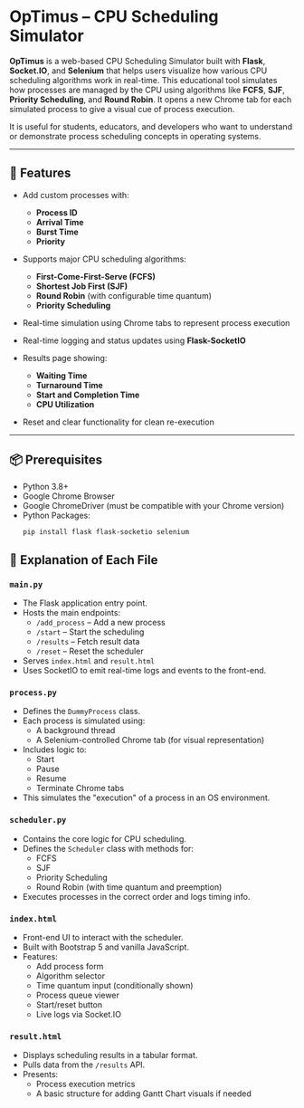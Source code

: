 # OpTimus – CPU Scheduling Simulator

**OpTimus** is a web-based CPU Scheduling Simulator built with **Flask**, **Socket.IO**, and **Selenium** that helps users visualize how various CPU scheduling algorithms work in real-time. This educational tool simulates how processes are managed by the CPU using algorithms like **FCFS**, **SJF**, **Priority Scheduling**, and **Round Robin**. It opens a new Chrome tab for each simulated process to give a visual cue of process execution.

It is useful for students, educators, and developers who want to understand or demonstrate process scheduling concepts in operating systems.

---

## 🚀 Features

- Add custom processes with:
  - **Process ID**
  - **Arrival Time**
  - **Burst Time**
  - **Priority**

- Supports major CPU scheduling algorithms:
  - **First-Come-First-Serve (FCFS)**
  - **Shortest Job First (SJF)**
  - **Round Robin** (with configurable time quantum)
  - **Priority Scheduling**

- Real-time simulation using Chrome tabs to represent process execution

- Real-time logging and status updates using **Flask-SocketIO**

- Results page showing:
  - **Waiting Time**
  - **Turnaround Time**
  - **Start and Completion Time**
  - **CPU Utilization**

- Reset and clear functionality for clean re-execution

---

## 📦 Prerequisites

- Python 3.8+
- Google Chrome Browser
- Google ChromeDriver (must be compatible with your Chrome version)
- Python Packages:
  ```bash
  pip install flask flask-socketio selenium


## 📁 Explanation of Each File

### `main.py`
- The Flask application entry point.
- Hosts the main endpoints:
  - `/add_process` – Add a new process
  - `/start` – Start the scheduling
  - `/results` – Fetch result data
  - `/reset` – Reset the scheduler
- Serves `index.html` and `result.html`
- Uses SocketIO to emit real-time logs and events to the front-end.

### `process.py`
- Defines the `DummyProcess` class.
- Each process is simulated using:
  - A background thread
  - A Selenium-controlled Chrome tab (for visual representation)
- Includes logic to:
  - Start
  - Pause
  - Resume
  - Terminate Chrome tabs
- This simulates the "execution" of a process in an OS environment.

### `scheduler.py`
- Contains the core logic for CPU scheduling.
- Defines the `Scheduler` class with methods for:
  - FCFS
  - SJF
  - Priority Scheduling
  - Round Robin (with time quantum and preemption)
- Executes processes in the correct order and logs timing info.

### `index.html`
- Front-end UI to interact with the scheduler.
- Built with Bootstrap 5 and vanilla JavaScript.
- Features:
  - Add process form
  - Algorithm selector
  - Time quantum input (conditionally shown)
  - Process queue viewer
  - Start/reset button
  - Live logs via Socket.IO

### `result.html`
- Displays scheduling results in a tabular format.
- Pulls data from the `/results` API.
- Presents:
  - Process execution metrics
  - A basic structure for adding Gantt Chart visuals if needed
